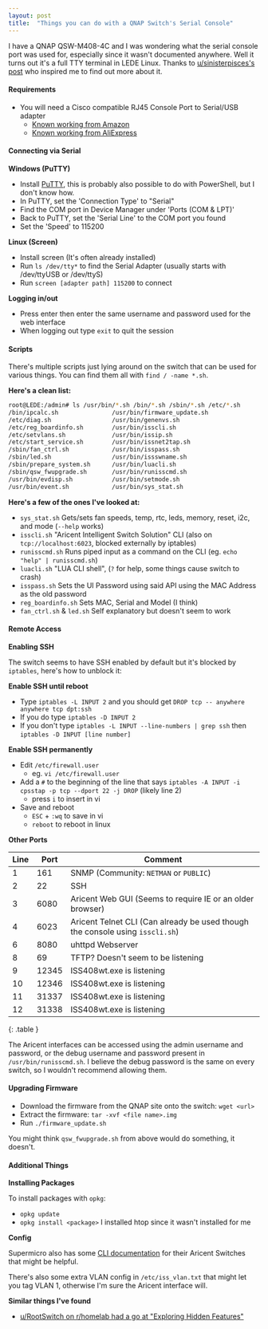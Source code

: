 ```yaml
---
layout: post
title:  "Things you can do with a QNAP Switch's Serial Console"
---
```


I have a QNAP QSW-M408-4C and I was wondering what the serial console port was used for, especially since it wasn't documented anywhere. Well it turns out it's a full TTY terminal in LEDE Linux.<!--more--> Thanks to [u/sinisterpisces's post](https://www.reddit.com/r/qnap/comments/ofv6ge/qswm21082c_console_port_do_i_need_a_special_usb/) who inspired me to find out more about it.

#### Requirements
* You will need a Cisco compatible RJ45 Console Port to Serial/USB adapter
	* [Known working from Amazon](https://www.amazon.com/gp/product/B075V1RGQK/)
	* [Known working from AliExpress](https://www.aliexpress.com/item/1005002029338638.html)

#### Connecting via Serial
**Windows (PuTTY)**

* Install [PuTTY](https://www.putty.org/), this is probably also possible to do with PowerShell, but I don't know how.
* In PuTTY, set the 'Connection Type' to "Serial"
* Find the COM port in Device Manager under 'Ports (COM & LPT)'
* Back to PuTTY, set the 'Serial Line' to the COM port you found
* Set the 'Speed' to 115200

**Linux (Screen)**

* Install screen (It's often already installed)
* Run `ls /dev/tty*` to find the Serial Adapter (usually starts with /dev/ttyUSB or /dev/ttyS)
* Run `screen [adapter path] 115200` to connect

**Logging in/out**

* Press enter then enter the same username and password used for the web interface
* When logging out type `exit` to quit the session

#### Scripts
There's multiple scripts just lying around on the switch that can be used for various things. You can find them all with `find / -name *.sh`.

**Here's a clean list:**

```sh
root@LEDE:/admin# ls /usr/bin/*.sh /bin/*.sh /sbin/*.sh /etc/*.sh
/bin/ipcalc.sh               /usr/bin/firmware_update.sh
/etc/diag.sh                 /usr/bin/genenvs.sh
/etc/reg_boardinfo.sh        /usr/bin/isscli.sh
/etc/setvlans.sh             /usr/bin/issip.sh
/etc/start_service.sh        /usr/bin/issnet2tap.sh
/sbin/fan_ctrl.sh            /usr/bin/isspass.sh
/sbin/led.sh                 /usr/bin/issswname.sh
/sbin/prepare_system.sh      /usr/bin/luacli.sh
/sbin/qsw_fwupgrade.sh       /usr/bin/runisscmd.sh
/usr/bin/evdisp.sh           /usr/bin/setmode.sh
/usr/bin/event.sh            /usr/bin/sys_stat.sh
```

**Here's a few of the ones I've looked at:**

* `sys_stat.sh` Gets/sets fan speeds, temp, rtc, leds, memory, reset, i2c, and mode (`--help` works)
* `isscli.sh` "Aricent Intelligent Switch Solution" CLI (also on `tcp://localhost:6023`, blocked externally by iptables)
* `runisscmd.sh` Runs piped input as a command on the CLI (eg. `echo "help" | runisscmd.sh`)
* `luacli.sh` "LUA CLI shell", (`?` for help, some things cause switch to crash)
* `isspass.sh` Sets the UI Password using said API using the MAC Address as the old password
* `reg_boardinfo.sh` Sets MAC, Serial and Model (I think)
* `fan_ctrl.sh` & `led.sh` Self explanatory but doesn't seem to work

#### Remote Access
**Enabling SSH**

The switch seems to have SSH enabled by default but it's blocked by `iptables`, here's how to unblock it:

**Enable SSH until reboot**

* Type `iptables -L INPUT 2` and you should get `DROP tcp -- anywhere anywhere tcp dpt:ssh`
* If you do type `iptables -D INPUT 2`
* If you don't type `iptables -L INPUT --line-numbers | grep ssh` then `iptables -D INPUT [line number]`

**Enable SSH permanently**

* Edit `/etc/firewall.user`
	* eg. `vi /etc/firewall.user`
* Add a `#` to the beginning of the line that says `iptables -A INPUT -i cpsstap -p tcp --dport 22 -j DROP` (likely line 2)
	* press `i` to insert in vi
* Save and reboot
	* `ESC` + `:wq` to save in vi
	* `reboot` to reboot in linux

**Other Ports**

|Line|Port|Comment|
|---|---|---|
|1|161|SNMP (Community: `NETMAN` or `PUBLIC`)|
|2|22|SSH|
|3|6080|Aricent Web GUI (Seems to require IE or an older browser)|
|4|6023|Aricent Telnet CLI (Can already be used though the console using `isscli.sh`)|
|6|8080|uhttpd Webserver|
|8|69|TFTP? Doesn't seem to be listening|
|9|12345|ISS408wt.exe is listening|
|10|12346|ISS408wt.exe is listening|
|11|31337|ISS408wt.exe is listening|
|12|31338|ISS408wt.exe is listening|
{: .table }

The Aricent interfaces can be accessed using the admin username and password, or the debug username and password present in `/usr/bin/runisscmd.sh`. I believe the debug password is the same on every switch, so I wouldn't recommend allowing them.

#### Upgrading Firmware
* Download the firmware from the QNAP site onto the switch: `wget <url>`
* Extract the firmware: `tar -xvf <file name>.img`
* Run `./firmware_update.sh`

You might think `qsw_fwupgrade.sh` from above would do something, it doesn't.

#### Additional Things
**Installing Packages**

To install packages with `opkg`:
* `opkg update`
* `opkg install <package>` I installed htop since it wasn't installed for me

**Config**

Supermicro also has some [CLI documentation](https://www.supermicro.com/manuals/network/smc_switches_cli_manual.pdf) for their Aricent Switches that might be helpful.

There's also some extra VLAN config in `/etc/iss_vlan.txt` that might let you tag VLAN 1, otherwise I'm sure the Aricent interface will.

**Similar things I've found**

* [u/RootSwitch on r/homelab had a go at "Exploring Hidden Features"](https://www.reddit.com/r/homelab/comments/p4czkr/exploring_hidden_features_of_qnap_qswm21082s/)